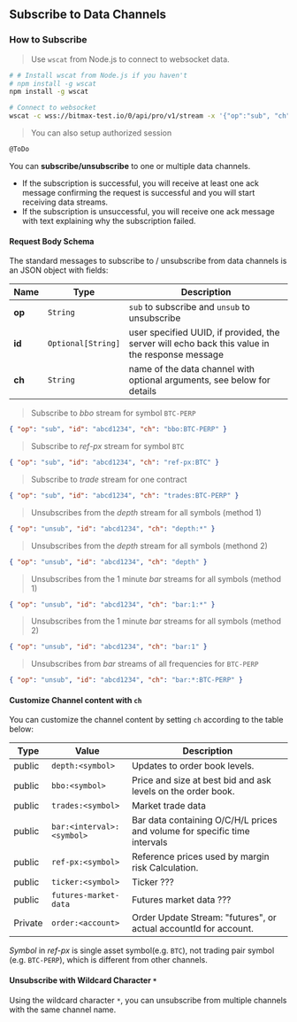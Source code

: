## Subscribe to Data Channels


### How to Subscribe

> Use `wscat` from Node.js to connect to websocket data.

```bash
# # Install wscat from Node.js if you haven't
# npm install -g wscat  
npm install -g wscat

# Connect to websocket
wscat -c wss://bitmax-test.io/0/api/pro/v1/stream -x '{"op":"sub", "ch": "depth:BTC-PERP"}'
```

> You can also setup authorized session

```bash
@ToDo
```

You can **subscribe/unsubscribe** to one or multiple data channels.

* If the subscription is successful, you will receive at least one ack message confirming the request is successful and you will start receiving data streams. 
* If the subscription is unsuccessful, you will receive one ack message with text explaining why the subscription failed. 

#### Request Body Schema 

The standard messages to subscribe to / unsubscribe from data channels is an JSON object with fields:

 Name  | Type               | Description                                                                                    
-------| ------------------ | ---------------------------------------------------------------------------------------------- 
**op** | `String`           | `sub` to subscribe and `unsub` to unsubscribe
**id** | `Optional[String]` | user specified UUID, if provided, the server will echo back this value in the response message 
**ch** | `String`           | name of the data channel with optional arguments, see below for details                        


> Subscribe to *bbo* stream for symbol `BTC-PERP`

```json
{ "op": "sub", "id": "abcd1234", "ch": "bbo:BTC-PERP" }
```

> Subscribe to *ref-px* stream for symbol `BTC`

```json
{ "op": "sub", "id": "abcd1234", "ch": "ref-px:BTC" }
```

> Subscribe to *trade* stream for one contract

```json
{ "op": "sub", "id": "abcd1234", "ch": "trades:BTC-PERP" }
```

> Unsubscribes from the *depth* stream for all symbols (method 1)

```json
{ "op": "unsub", "id": "abcd1234", "ch": "depth:*" }
```

> Unsubscribes from the *depth* stream for all symbols (methond 2)

```json
{ "op": "unsub", "id": "abcd1234", "ch": "depth" }
```

> Unsubscribes from the 1 minute *bar* streams for all symbols (method 1)

```json
{ "op": "unsub", "id": "abcd1234", "ch": "bar:1:*" }
```

> Unsubscribes from the 1 minute *bar* streams for all symbols (method 2)

```json
{ "op": "unsub", "id": "abcd1234", "ch": "bar:1" }
```

> Unsubscribes from *bar* streams of all frequencies for `BTC-PERP`

```json
{ "op": "unsub", "id": "abcd1234", "ch": "bar:*:BTC-PERP" }
```


#### Customize Channel content with `ch`

You can customize the channel content by setting `ch` according to the table below:

 Type    | Value                        | Description                                      
-------- | ---------------------------- | ------------------------------------------------ 
 public  | `depth:<symbol>`             | Updates to order book levels. 
 public  | `bbo:<symbol>`               | Price and size at best bid and ask levels on the order book.
 public  | `trades:<symbol>`            | Market trade data 
 public  | `bar:<interval>:<symbol>`    | Bar data containing O/C/H/L prices and volume for specific time intervals
 public  | `ref-px:<symbol>`            | Reference prices used by margin risk Calculation. 
 public  | `ticker:<symbol>`            | Ticker ???
 public  | `futures-market-data`        | Futures market data ???
 Private | `order:<account>`            | Order Update Stream: "futures", or actual accountId for account.

*Symbol* in *ref-px* is single asset symbol(e.g. `BTC`), not trading pair symbol (e.g. `BTC-PERP`), which is different from other channels.


#### Unsubscribe with Wildcard Character `*`

Using the wildcard character `*`, you can unsubscribe from multiple channels with the same channel name.

